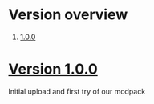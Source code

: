 # Version overview
1. [1.0.0](https://github.com/Tuumke/valheimmods/blob/main/CHANGELOG.md#1.0.0)

# [Version 1.0.0](#1.0.0)
Initial upload and first try of our modpack
